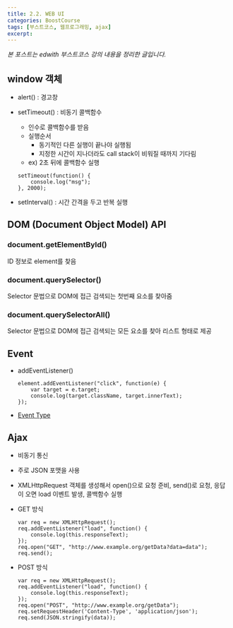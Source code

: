 ```yaml
---
title: 2.2. WEB UI
categories: BoostCourse
tags: [부스트코스, 웹프로그래밍, ajax]
excerpt:
---
```

*본 포스트는 edwith 부스트코스 강의 내용을 정리한 글입니다.*

## window 객체
- alert()  : 경고창
- setTimeout() : 비동기 콜백함수
    - 인수로 콜백함수를 받음
    - 실행순서
        - 동기적인 다른 실행이 끝나야 실행됨
        - 지정한 시간이 지나더라도 call stack이 비워질 때까지 기다림
    - ex) 2초 뒤에 콜백함수 실행  
    
    ```
    setTimeout(function() {
        console.log("msg");
    }, 2000);
    ```  
- setInterval() : 시간 간격을 두고 반복 실행

## DOM (Document Object Model) API

### document.getElementById()
ID 정보로 element를 찾음

### document.querySelector()
Selector 문법으로 DOM에 접근
검색되는 첫번째 요소를 찾아줌

### document.querySelectorAll()
Selector 문법으로 DOM에 접근
검색되는 모든 요소를 찾아 리스트 형태로 제공

## Event
- addEventListener()

    ```
    element.addEventListener("click", function(e) {
        var target = e.target;
        console.log(target.className, target.innerText); 
    });
    ```

- [Event Type](https://developer.mozilla.org/en-US/docs/Web/Events)

## Ajax
- 비동기 통신
- 주로 JSON 포맷을 사용
- XMLHttpRequest 객체를 생성해서 open()으로 요청 준비, send()로 요청, 응답이 오면 load 이벤트 발생, 콜백함수 실행
- GET 방식

    ```
    var req = new XMLHttpRequest();
    req.addEventListener("load", function() {
        console.log(this.responseText);
    });
    req.open("GET", "http://www.example.org/getData?data=data");
    req.send();
    ```

- POST 방식
    ```
    var req = new XMLHttpRequest();
    req.addEventListener("load", function() {
        console.log(this.responseText);
    });
    req.open("POST", "http://www.example.org/getData");
    req.setRequestHeader('Content-Type', 'application/json');
    req.send(JSON.stringify(data));
    ```

